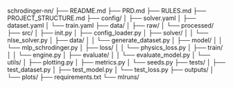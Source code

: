 schrodinger-nn/
├── README.md
├── PRD.md
├── RULES.md
├── PROJECT_STRUCTURE.md
├── config/
│ ├── solver.yaml
│ ├── dataset.yaml
│ └── train.yaml
├── data/
│ ├── raw/
│ └── processed/
├── src/
│ ├── init.py
│ ├── config_loader.py
│ ├── solver/
│ │ └── nlse_solver.py
│ ├── data/
│ │ └── generate_dataset.py
│ ├── model/
│ │ └── mlp_schrodinger.py
│ ├── loss/
│ │ └── physics_loss.py
│ ├── train/
│ │ └── engine.py
│ ├── evaluate/
│ │ └── evaluate_model.py
│ └── utils/
│ ├── plotting.py
│ ├── metrics.py
│ └── seeds.py
├── tests/
│ ├── test_dataset.py
│ ├── test_model.py
│ └── test_loss.py
├── outputs/
│ └── plots/
├── requirements.txt
└── mlruns/